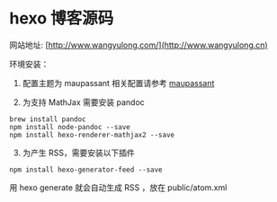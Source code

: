 # hexo 博客源码

网站地址: [http://www.wangyulong.com/](http://www.wangyulong.cn)

环境安装：

1. 配置主题为 maupassant
相关配置请参考 [maupassant](https://github.com/tufu9441/maupassant-hexo)

2. 为支持 MathJax 需要安装 pandoc
```
brew install pandoc
npm install node-pandoc --save
npm install hexo-renderer-mathjax2 --save
```
3. 为产生 RSS，需要安装以下插件
```
npm install hexo-generator-feed --save
```
用 hexo generate 就会自动生成 RSS ，放在 public/atom.xml

